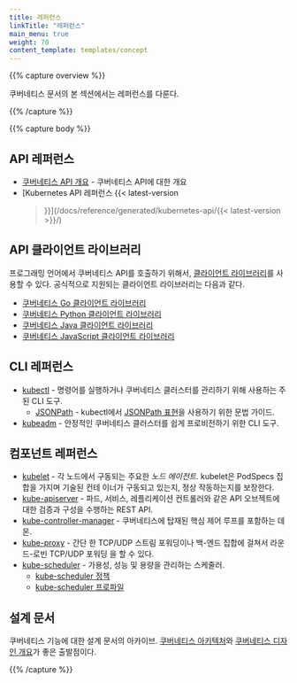 ```yaml
---
title: 레퍼런스
linkTitle: "레퍼런스"
main_menu: true
weight: 70
content_template: templates/concept
---
```


{{% capture overview %}}

쿠버네티스 문서의 본 섹션에서는 레퍼런스를 다룬다.

{{% /capture %}}

{{% capture body %}}

## API 레퍼런스

- [쿠버네티스 API 개요](/ko/docs/reference/using-api/api-overview/) - 쿠버네티스
  API에 대한 개요
- [Kubernetes API 레퍼런스 {{< latest-version
  >}}](/docs/reference/generated/kubernetes-api/{{< latest-version >}}/)

## API 클라이언트 라이브러리

프로그래밍 언어에서 쿠버네티스 API를 호출하기 위해서,
[클라이언트 라이브러리](/ko/docs/reference/using-api/client-libraries/)를 사용할
수 있다. 공식적으로 지원되는 클라이언트 라이브러리는 다음과 같다.

- [쿠버네티스 Go 클라이언트 라이브러리](https://github.com/kubernetes/client-go/)
- [쿠버네티스 Python 클라이언트 라이브러리](https://github.com/kubernetes-client/python)
- [쿠버네티스 Java 클라이언트 라이브러리](https://github.com/kubernetes-client/java)
- [쿠버네티스 JavaScript 클라이언트 라이브러리](https://github.com/kubernetes-client/javascript)

## CLI 레퍼런스

- [kubectl](/docs/reference/kubectl/overview/) - 명령어를 실행하거나 쿠버네티스
  클러스터를 관리하기 위해 사용하는 주된 CLI 도구.
  - [JSONPath](/docs/reference/kubectl/jsonpath/) - kubectl에서
    [JSONPath 표현](http://goessner.net/articles/JsonPath/)을 사용하기 위한 문법
    가이드.
- [kubeadm](/docs/reference/setup-tools/kubeadm/kubeadm/) - 안정적인 쿠버네티스
  클러스터를 쉽게 프로비전하기 위한 CLI 도구.

## 컴포넌트 레퍼런스

- [kubelet](/docs/reference/command-line-tools-reference/kubelet/) - 각 노드에서
  구동되는 주요한 _노드 에이전트_. kubelet은 PodSpecs 집합을 가지며 기술된 컨테
  이너가 구동되고 있는지, 정상 작동하는지를 보장한다.
- [kube-apiserver](/docs/reference/command-line-tools-reference/kube-apiserver/) -
  파드, 서비스, 레플리케이션 컨트롤러와 같은 API 오브젝트에 대한 검증과 구성을
  수행하는 REST API.
- [kube-controller-manager](/docs/reference/command-line-tools-reference/kube-controller-manager/) -
  쿠버네티스에 탑재된 핵심 제어 루프를 포함하는 데몬.
- [kube-proxy](/docs/reference/command-line-tools-reference/kube-proxy/) - 간단
  한 TCP/UDP 스트림 포워딩이나 백-엔드 집합에 걸쳐서 라운드-로빈 TCP/UDP 포워딩
  을 할 수 있다.
- [kube-scheduler](/docs/reference/command-line-tools-reference/kube-scheduler/) -
  가용성, 성능 및 용량을 관리하는 스케줄러.
  - [kube-scheduler 정책](/docs/reference/scheduling/policies)
  - [kube-scheduler 프로파일](/docs/reference/scheduling/profiles)

## 설계 문서

쿠버네티스 기능에 대한 설계 문서의 아카이브.
[쿠버네티스 아키텍처](https://git.k8s.io/community/contributors/design-proposals/architecture/architecture.md)와
[쿠버네티스 디자인 개요](https://git.k8s.io/community/contributors/design-proposals)가
좋은 출발점이다.

{{% /capture %}}
